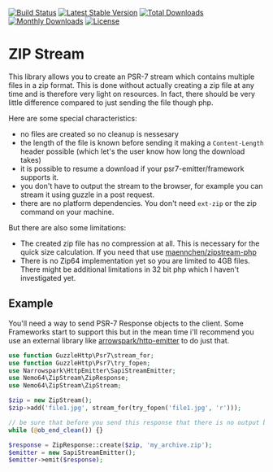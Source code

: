 [![Build Status](https://travis-ci.org/Nemo64/zip-stream.svg?branch=master)](https://travis-ci.org/Nemo64/zip-stream)
[![Latest Stable Version](https://poser.pugx.org/Nemo64/zip-stream/v/stable)](https://packagist.org/packages/Nemo64/zip-stream)
[![Total Downloads](https://poser.pugx.org/Nemo64/zip-stream/downloads)](https://packagist.org/packages/Nemo64/zip-stream)
[![Monthly Downloads](https://poser.pugx.org/Nemo64/zip-stream/d/monthly)](https://packagist.org/packages/Nemo64/zip-stream)
[![License](https://poser.pugx.org/Nemo64/zip-stream/license)](https://packagist.org/packages/Nemo64/zip-stream)

# ZIP Stream

This library allows you to create an PSR-7 stream which contains multiple files in a zip format.
This is done without actually creating a zip file at any time and is therefore very light on resources.
In fact, there should be very little difference compared to just sending the file though php.

Here are some special characteristics:

- no files are created so no cleanup is nessesary
- the length of the file is known before sending it making a `Content-Length` header possible (which let's the user know how long the download takes)
- it is possible to resume a download if your psr7-emitter/framework supports it.
- you don't have to output the stream to the browser, for example you can stream it using guzzle in a post request.
- there are no platform dependencies. You don't need `ext-zip` or the zip command on your machine.

But there are also some limitations:

- The created zip file has no compression at all. This is necessary for the quick size calculation. If you need that use [maennchen/zipstream-php](https://github.com/maennchen/zipstream-php)
- There is no Zip64 implementation yet so you are limited to 4GB files. There might be additional limitations in 32 bit php which I haven't investigated yet.

## Example

You'll need a way to send PSR-7 Response objects to the client.
Some Frameworks start to support this but in the mean time i'll recommend you use an external library like [arrowspark/http-emitter](https://github.com/narrowspark/http-emitter) to do just that.

```PHP
use function GuzzleHttp\Psr7\stream_for;
use function GuzzleHttp\Psr7\try_fopen;
use Narrowspark\HttpEmitter\SapiStreamEmitter;
use Nemo64\ZipStream\ZipResponse;
use Nemo64\ZipStream\ZipStream;

$zip = new ZipStream();
$zip->add('file1.jpg', stream_for(try_fopen('file1.jpg', 'r')));

// be sure that before you send this response that there is no output buffering engaged.
while (@ob_end_clean()) {}

$response = ZipResponse::create($zip, 'my_archive.zip');
$emitter = new SapiStreamEmitter();
$emitter->emit($response);
```
